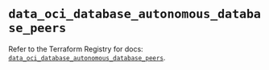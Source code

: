# `data_oci_database_autonomous_database_peers`

Refer to the Terraform Registry for docs: [`data_oci_database_autonomous_database_peers`](https://registry.terraform.io/providers/oracle/oci/7.19.0/docs/data-sources/database_autonomous_database_peers).
